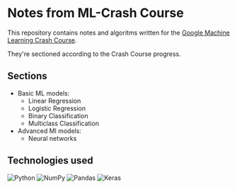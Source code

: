 # Notes from ML-Crash Course
This repository contains notes and algoritms written for the [Google Machine Learning Crash Course](https://developers.google.com/machine-learning/crash-course).

They're sectioned according to the Crash Course progress.

## Sections
- Basic ML models:
  - Linear Regression
  - Logistic Regression
  - Binary Classification
  - Multiclass Classification
- Advanced Ml models:
  - Neural networks

## Technologies used
![Python](https://img.shields.io/badge/python-3670A0?style=for-the-badge&logo=python&logoColor=ffdd54) ![NumPy](https://img.shields.io/badge/numpy-%23013243.svg?style=for-the-badge&logo=numpy&logoColor=white) ![Pandas](https://img.shields.io/badge/pandas-%23150458.svg?style=for-the-badge&logo=pandas&logoColor=white) ![Keras](https://img.shields.io/badge/Keras-%23D00000.svg?style=for-the-badge&logo=Keras&logoColor=white) 

